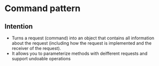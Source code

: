 # Command pattern

## Intention

- Turns a request (command) into an object that contains all information about the request (including how the request is implemented and the receiver of the request).
- It allows you to parameterize methods with deifferent requests and support undoable operations

